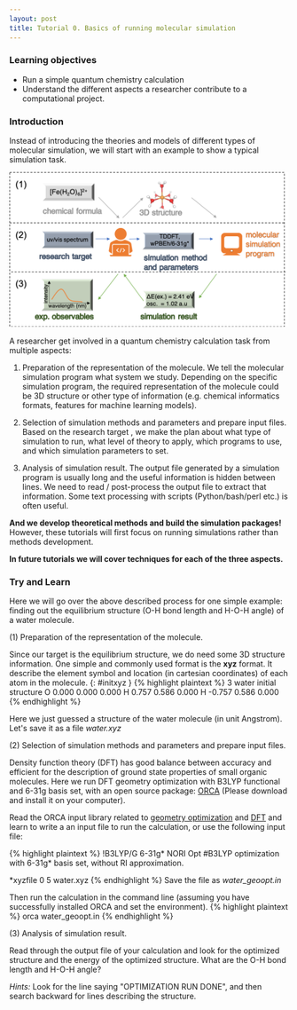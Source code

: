 ```yaml
---
layout: post
title: Tutorial 0. Basics of running molecular simulation
---
```


### Learning objectives
* Run a simple quantum chemistry calculation
* Understand the different aspects a researcher contribute to a computational project.

### Introduction
Instead of introducing the theories and models of different types of molecular simulation, we will start with an example to show a typical simulation task.

![Simulation](/images/tutorial-0/simulation.png)

A researcher get involved in a quantum chemistry calculation task from multiple aspects:

1. Preparation of the representation of the molecule. We tell the molecular simulation program what system we study. Depending on the specific simulation program, the required representation of the molecule could be 3D structure or other type of information (e.g. chemical informatics formats, features for machine learning models).

1. Selection of simulation methods and parameters and prepare input files.
Based on the research target , we make the plan about what type of simulation to run, what level of theory to apply, which programs to use, and which simulation parameters to set.

1. Analysis of simulation result. The output file generated by a simulation program is usually long and the useful information is hidden between lines. We need to read / post-process the output file to extract that information. Some text processing with scripts (Python/bash/perl etc.) is often useful.

**And we develop theoretical methods and build the simulation packages!** However, these tutorials will first focus on running simulations rather than methods development.

**In future tutorials we will cover techniques for each of the three aspects.**

### Try and Learn

Here we will go over the above described process for one simple example: finding out the equilibrium structure (O-H bond length and H-O-H angle) of a water molecule.

(1) Preparation of the representation of the molecule.

Since our target is the equilibrium structure, we do need some 3D structure information. One simple and commonly used format is the **xyz** format. It describe the element symbol and location (in cartesian coordinates) of each atom in the molecule.
{: #initxyz }
{% highlight plaintext %}
3
water initial structure
O  0.000 0.000 0.000
H  0.757 0.586 0.000
H -0.757 0.586 0.000
{% endhighlight %}

Here we just guessed a structure of the water molecule (in unit Angstrom). Let's save it as a file *water.xyz*

(2) Selection of simulation methods and parameters and prepare input files.

Density function theory (DFT) has good balance between accuracy and efficient for the description of ground state properties of small organic molecules. Here we run DFT geometry optimization with B3LYP functional and 6-31g basis set, with an open source package: [ORCA](https://orcaforum.kofo.mpg.de/app.php/portal) (Please download and install it on your computer).

Read the ORCA input library related to [geometry optimization](https://sites.google.com/site/orcainputlibrary/geometry-optimizations) and [DFT](https://sites.google.com/site/orcainputlibrary/dft) and learn to write a an input file to run the calculation, or use the following input file:

{% highlight plaintext %}
!B3LYP/G 6-31g* NORI Opt
#B3LYP optimization with 6-31g* basis set, without RI approximation.

*xyzfile 0 5 water.xyz
{% endhighlight %}
Save the file as *water_geoopt.in*

Then run the calculation in the command line (assuming you have successfully installed ORCA and set the environment).
{% highlight plaintext %}
orca water_geoopt.in
{% endhighlight %}

(3) Analysis of simulation result.

Read through the output file of your calculation and look for the optimized structure and the energy of the optimized structure. What are the O-H bond length and H-O-H angle?

*Hints:* Look for the line saying "OPTIMIZATION RUN DONE", and then search backward for lines describing the structure.
